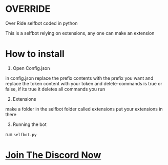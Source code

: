 # OVERRIDE
Over Ride selfbot coded in python

This is a selfbot relying on extensions, 
any one can make an extension

# How to install

1. Open Config.json

in config.json replace the prefix contents with the prefix you want
and replace the token content with your token
and delete-commands is true or false, if its true it deletes all commands you run

2. Extensions

make a folder in the selfbot folder
called extensions
put your extensions in there

3. Running the bot

run `selfbot.py`

# [Join The Discord Now](https://discord.gg/8n5GXWWt)